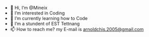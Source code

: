 - 👋 Hi, I’m @Mineix
- 👀 I’m interested in Coding
- 🌱 I’m currently learning how to Code
- 💞️ I’m a stundent of EST Tettnang
- 📫 How to reach me? my E-mail is arnoldchis.2005@gmail.com

<!---
Mineix/Mineix is a ✨ special ✨ repository because its `README.md` (this file) appears on your GitHub profile.
You can click the Preview link to take a look at your changes.
--->
